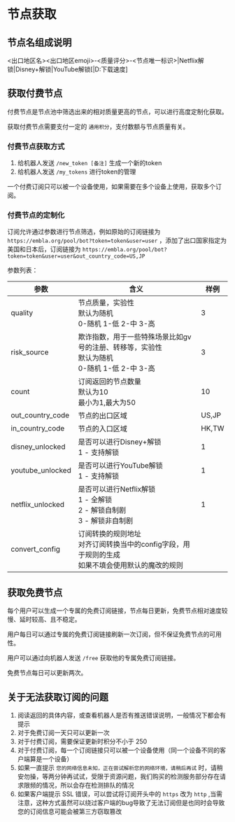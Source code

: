 # 节点获取

## 节点名组成说明

<出口地区名><出口地区emoji>-<质量评分>-<节点唯一标识>|Netflix解锁|Disney+解锁|YouTube解锁[|D:下载速度]

## 获取付费节点

付费节点是节点池中筛选出来的相对质量更高的节点，可以进行高度定制化获取。

获取付费节点需要支付一定的 `通用积分`，支付数额与节点质量有关。

### 付费节点获取方式

1. 给机器人发送 `/new_token [备注]` 生成一个新的token
2. 给机器人发送 `/my_tokens` 进行token的管理

一个付费订阅只可以被一个设备使用，如果需要在多个设备上使用，获取多个订阅。

### 付费节点的定制化

订阅允许通过参数进行节点筛选，例如原始的订阅链接为 `https://embla.org/pool/bot?token=token&user=user`
，添加了出口国家指定为美国和日本后，订阅链接为 `https://embla.org/pool/bot?token=token&user=user&out_country_code=US,JP`

参数列表：

| 参数               | 含义                                                         | 样例    |
|------------------|------------------------------------------------------------|-------|
| quality          | 节点质量，实验性<br>默认为随机<br>0-随机 1-低 2-中 3-高                      | 3     |
| risk_source      | 欺诈指数，用于一些特殊场景比如gv号的注册、转移等，实验性<br>默认为随机<br>0-随机 1-低 2-中 3-高 | 3     |
| count            | 订阅返回的节点数量<br>默认为10<br>最小为1,最大为50                           | 10    |
| out_country_code | 节点的出口区域                                                    | US,JP |
| in_country_code  | 节点的入口区域                                                    | HK,TW |
| disney_unlocked  | 是否可以进行Disney+解锁<br> 1 - 支持解锁                               | 1     |
| youtube_unlocked | 是否可以进行YouTube解锁<br> 1 - 支持解锁                               | 1     |
| netflix_unlocked | 是否可以进行Netflix解锁<br> 1 - 全解锁<br> 2 - 解锁自制剧<br> 3 - 解锁非自制剧   | 1     |
| convert_config   | 订阅转换的规则地址<br>对齐订阅转换当中的config字段，用于规则的生成<br>如果不填会使用默认的魔改的规则  |       |

## 获取免费节点

每个用户可以生成一个专属的免费订阅链接，节点每日更新，免费节点相对速度较慢、延时较高、且不稳定。

用户每日可以通过专属的免费订阅链接刷新一次订阅，但不保证免费节点的可用性。

用户可以通过向机器人发送 `/free` 获取他的专属免费订阅链接。

免费节点每日可以更新两次。

## 关于无法获取订阅的问题

1. 阅读返回的具体内容，或查看机器人是否有推送错误说明，一般情况下都会有提示
2. 对于免费订阅一天只可以更新一次
3. 对于付费订阅，需要保证更新时积分不小于 250
4. 对于付费订阅，每一个订阅链接只可以被一个设备使用（同一个设备不同的客户端算是一个设备）
5. 如果一直提示 `您的网络信息未知，正在尝试解析您的网络环境，请稍后再试`
   时，请稍安勿操，等两分钟再试试，受限于资源问题，我们购买的检测服务部分存在请求限频的情况，所以会存在检测排队的情况
6. 如果客户端提示 SSL 错误，可以尝试将订阅开头中的 `https` 改为 `http`
   ,当需注意，这种方式虽然可以绕过客户端的bug导致了无法订阅但是也同时会导致您的订阅信息可能会被第三方窃取篡改
